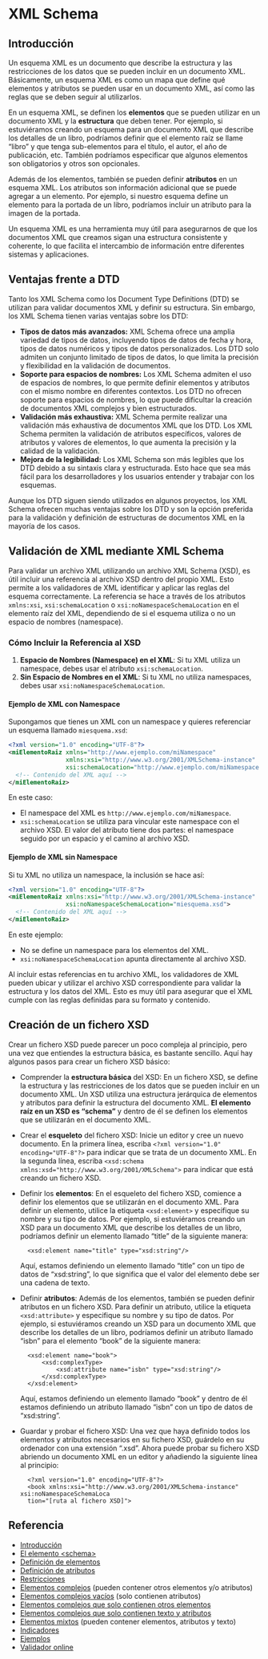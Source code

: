 # XML Schema

## Introducción

Un esquema XML es un documento que describe la estructura y las restricciones de los datos que se pueden incluir en un documento XML. Básicamente, un esquema XML es como un mapa que define qué elementos y atributos se pueden usar en un documento XML, así como las reglas que se deben seguir al utilizarlos.

En un esquema XML, se definen los **elementos** que se pueden utilizar en un documento XML y la **estructura** que deben tener. Por ejemplo, si estuviéramos creando un esquema para un documento XML que describe los detalles de un libro, podríamos definir que el elemento raíz se llame “libro” y que tenga sub-elementos para el título, el autor, el año de publicación, etc. También podríamos especificar que algunos elementos son obligatorios y otros son opcionales.

Además de los elementos, también se pueden definir **atributos** en un esquema XML. Los atributos son información adicional que se puede agregar a un elemento. Por ejemplo, si nuestro esquema define un elemento para la portada de un libro, podríamos incluir un atributo para la imagen de la portada.

Un esquema XML es una herramienta muy útil para asegurarnos de que los documentos XML que creamos sigan una estructura consistente y coherente, lo que facilita el intercambio de información entre diferentes sistemas y aplicaciones.

## Ventajas frente a DTD

Tanto los XML Schema como los Document Type Definitions (DTD) se utilizan para validar documentos XML y definir su estructura. Sin embargo, los XML Schema tienen varias ventajas sobre los DTD:

* **Tipos de datos más avanzados:** XML Schema ofrece una amplia variedad de tipos de datos, incluyendo tipos de datos de fecha y hora, tipos de datos numéricos y tipos de datos personalizados. Los DTD solo admiten un conjunto limitado de tipos de datos, lo que limita la precisión y flexibilidad en la validación de documentos.
* **Soporte para espacios de nombres:** Los XML Schema admiten el uso de espacios de nombres, lo que permite definir elementos y atributos con el mismo nombre en diferentes contextos. Los DTD no ofrecen soporte para espacios de nombres, lo que puede dificultar la creación de documentos XML complejos y bien estructurados.
* **Validación más exhaustiva:** XML Schema permite realizar una validación más exhaustiva de documentos XML que los DTD. Los XML Schema permiten la validación de atributos específicos, valores de atributos y valores de elementos, lo que aumenta la precisión y la calidad de la validación.
* **Mejora de la legibilidad:** Los XML Schema son más legibles que los DTD debido a su sintaxis clara y estructurada. Esto hace que sea más fácil para los desarrolladores y los usuarios entender y trabajar con los esquemas.

Aunque los DTD siguen siendo utilizados en algunos proyectos, los XML Schema ofrecen muchas ventajas sobre los DTD y son la opción preferida para la validación y definición de estructuras de documentos XML en la mayoría de los casos.

## Validación de XML mediante XML Schema

Para validar un archivo XML utilizando un archivo XML Schema (XSD), es útil incluir una referencia al archivo XSD dentro del propio XML. Esto permite a los validadores de XML identificar y aplicar las reglas del esquema correctamente. La referencia se hace a través de los atributos `xmlns:xsi`, `xsi:schemaLocation` o `xsi:noNamespaceSchemaLocation` en el elemento raíz del XML, dependiendo de si el esquema utiliza o no un espacio de nombres (namespace).

### Cómo Incluir la Referencia al XSD

1. **Espacio de Nombres (Namespace) en el XML**: Si tu XML utiliza un namespace, debes usar el atributo `xsi:schemaLocation`.
2. **Sin Espacio de Nombres en el XML**: Si tu XML no utiliza namespaces, debes usar `xsi:noNamespaceSchemaLocation`.

#### Ejemplo de XML con Namespace

Supongamos que tienes un XML con un namespace y quieres referenciar un esquema llamado `miesquema.xsd`:

```xml
<?xml version="1.0" encoding="UTF-8"?>
<miElementoRaiz xmlns="http://www.ejemplo.com/miNamespace"
                xmlns:xsi="http://www.w3.org/2001/XMLSchema-instance"
                xsi:schemaLocation="http://www.ejemplo.com/miNamespace miesquema.xsd">
  <!-- Contenido del XML aquí -->
</miElementoRaiz>
```

En este caso:

* El namespace del XML es `http://www.ejemplo.com/miNamespace`.
* `xsi:schemaLocation` se utiliza para vincular este namespace con el archivo XSD. El valor del atributo tiene dos partes: el namespace seguido por un espacio y el camino al archivo XSD.

#### Ejemplo de XML sin Namespace

Si tu XML no utiliza un namespace, la inclusión se hace así:

```xml
<?xml version="1.0" encoding="UTF-8"?>
<miElementoRaiz xmlns:xsi="http://www.w3.org/2001/XMLSchema-instance"
                xsi:noNamespaceSchemaLocation="miesquema.xsd">
  <!-- Contenido del XML aquí -->
</miElementoRaiz>
```

En este ejemplo:

* No se define un namespace para los elementos del XML.
* `xsi:noNamespaceSchemaLocation` apunta directamente al archivo XSD.

Al incluir estas referencias en tu archivo XML, los validadores de XML pueden ubicar y utilizar el archivo XSD correspondiente para validar la estructura y los datos del XML. Esto es muy útil para asegurar que el XML cumple con las reglas definidas para su formato y contenido.

## Creación de un fichero XSD

Crear un fichero XSD puede parecer un poco compleja al principio, pero una vez que entiendes la estructura básica, es bastante sencillo. Aquí hay algunos pasos para crear un fichero XSD básico:

* Comprender la **estructura básica** del XSD: En un fichero XSD, se define la estructura y las restricciones de los datos que se pueden incluir en un documento XML. Un XSD utiliza una estructura jerárquica de elementos y atributos para definir la estructura del documento XML. **El elemento raíz en un XSD es “schema”** y dentro de él se definen los elementos que se utilizarán en el documento XML.
* Crear el **esqueleto** del fichero XSD: Inicie un editor y cree un nuevo documento. En la primera línea, escriba `<?xml version="1.0" encoding="UTF-8"?>` para indicar que se trata de un documento XML. En la segunda línea, escriba `<xsd:schema xmlns:xsd="http://www.w3.org/2001/XMLSchema">` para indicar que está creando un fichero XSD.
*   Definir los **elementos**: En el esqueleto del fichero XSD, comience a definir los elementos que se utilizarán en el documento XML. Para definir un elemento, utilice la etiqueta `<xsd:element>` y especifique su nombre y su tipo de datos. Por ejemplo, si estuviéramos creando un XSD para un documento XML que describe los detalles de un libro, podríamos definir un elemento llamado “title” de la siguiente manera:

    ```
      <xsd:element name="title" type="xsd:string"/>
    ```

    Aquí, estamos definiendo un elemento llamado “title” con un tipo de datos de “xsd:string”, lo que significa que el valor del elemento debe ser una cadena de texto.
*   Definir **atributos**: Además de los elementos, también se pueden definir atributos en un fichero XSD. Para definir un atributo, utilice la etiqueta `<xsd:attribute>` y especifique su nombre y su tipo de datos. Por ejemplo, si estuviéramos creando un XSD para un documento XML que describe los detalles de un libro, podríamos definir un atributo llamado “isbn” para el elemento “book” de la siguiente manera:

    ```
      <xsd:element name="book">
          <xsd:complexType>
              <xsd:attribute name="isbn" type="xsd:string"/>
          </xsd:complexType>
      </xsd:element>
    ```

    Aquí, estamos definiendo un elemento llamado “book” y dentro de él estamos definiendo un atributo llamado “isbn” con un tipo de datos de “xsd:string”.
*   Guardar y probar el fichero XSD: Una vez que haya definido todos los elementos y atributos necesarios en su fichero XSD, guárdelo en su ordenador con una extensión “.xsd”. Ahora puede probar su fichero XSD abriendo un documento XML en un editor y añadiendo la siguiente línea al principio:

    ```
      <?xml version="1.0" encoding="UTF-8"?>
      <book xmlns:xsi="http://www.w3.org/2001/XMLSchema-instance" xsi:noNamespaceSchemaLoca
      tion="[ruta al fichero XSD]">
    ```

## Referencia&#x20;

* [Introducción](https://www.w3schools.com/xml/schema\_intro.asp)
* [El elemento \<schema>](https://www.w3schools.com/xml/schema\_schema.asp)
* [Definición de elementos](https://www.w3schools.com/xml/schema\_simple.asp)
* [Definición de atributos](https://www.w3schools.com/xml/schema\_simple\_attributes.asp)
* [Restricciones](https://www.w3schools.com/xml/schema\_facets.asp)
* [Elementos complejos](https://www.w3schools.com/xml/schema\_complex.asp) (pueden contener otros elementos y/o atributos)
* [Elementos complejos vacíos](https://www.w3schools.com/xml/schema\_complex\_empty.asp) (solo contienen atributos)
* [Elementos complejos que solo contienen otros elementos](https://www.w3schools.com/xml/schema\_complex\_elements.asp)
* [Elementos complejos que solo contienen texto y atributos](https://www.w3schools.com/xml/schema\_complex\_text.asp)
* [Elementos mixtos](https://www.w3schools.com/xml/schema\_complex\_mixed.asp) (pueden contener elementos, atributos y texto)
* [Indicadores](https://www.w3schools.com/xml/schema\_complex\_indicators.asp)
* [Ejemplos](https://www.w3schools.com/xml/schema\_example.asp)
* [Validador online](https://www.xmlvalidation.com/)
